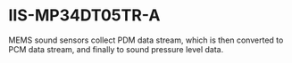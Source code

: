 # IIS-MP34DT05TR-A
MEMS sound sensors collect PDM data stream, which is then converted to PCM data stream, and finally to sound pressure level data.
